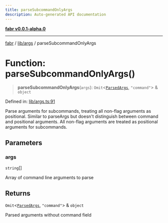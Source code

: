 ```yaml
---
title: parseSubcommandOnlyArgs
description: Auto-generated API documentation
---
```


[**fabr v0.0.1-alpha.0**](../../../README.md)

***

[fabr](../../../README.md) / [lib/args](../README.md) / parseSubcommandOnlyArgs

# Function: parseSubcommandOnlyArgs()

> **parseSubcommandOnlyArgs**(`args`): `Omit`\<[`ParsedArgs`](../interfaces/ParsedArgs.md), `"command"`\> & `object`

Defined in: [lib/args.ts:91](https://github.com/yashjawale/fabr/blob/main/src/lib/args.ts#L91)

Parse arguments for subcommands, treating all non-flag arguments as positional.
Similar to parseArgs but doesn't distinguish between command and positional arguments.
All non-flag arguments are treated as positional arguments for subcommands.

## Parameters

### args

`string`[]

Array of command line arguments to parse

## Returns

`Omit`\<[`ParsedArgs`](../interfaces/ParsedArgs.md), `"command"`\> & `object`

Parsed arguments without command field
